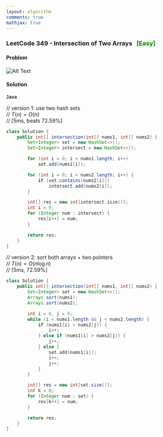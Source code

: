 ```yaml
---
layout: algorithm
comments: true
mathjax: true
---
```


### LeetCode 349 - Intersection of Two Arrays &nbsp; <span style="color:green;">[Easy]</span>

#### Problem

![Alt Text]({{site.baseurl}}/algorithms/leetcode/images/leetcode349.png)


#### Solution

**`Java`**

// version 1: use two hash sets<br>
// $T(n) = O(n)$<br>
// [5ms, beats 72.59%]
```java
class Solution {
    public int[] intersection(int[] nums1, int[] nums2) {
        Set<Integer> set = new HashSet<>();
        Set<Integer> intersect = new HashSet<>();

        for (int i = 0; i < nums1.length; i++)
            set.add(nums1[i]);

        for (int i = 0; i < nums2.length; i++) {
            if (set.contains(nums2[i]))
                intersect.add(nums2[i]);
        }

        int[] res = new int[intersect.size()];
        int i = 0;
        for (Integer num : intersect) {
            res[i++] = num;
        }

        return res;
    }
}
```

// version 2: sort both arrays + two pointers<br>
// $T(n) = O(n \log n)$<br>
// [5ms, 72.59%]
```java
class Solution {
    public int[] intersection(int[] nums1, int[] nums2) {
        Set<Integer> set = new HashSet<>();
        Arrays.sort(nums1);
        Arrays.sort(nums2);

        int i = 0, j = 0;
        while (i < nums1.length && j < nums2.length) {
            if (nums1[i] < nums2[j]) {
                i++;
            } else if (nums1[i] > nums2[j]) {
                j++;
            } else {
                set.add(nums1[i]);
                i++;
                j++;
            }
        }

        int[] res = new int[set.size()];
        int k = 0;
        for (Integer num : set) {
            res[k++] = num;
        }

        return res;
    }
}
```


<br><br>
